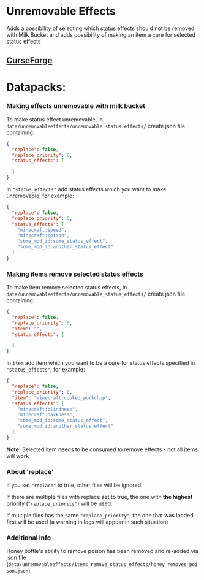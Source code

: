 # Unremovable Effects
Adds a possibility of selecting which status effects should not be removed with Milk Bucket and adds possibility of
making an item a cure for selected status effects


[CurseForge](https://www.curseforge.com/minecraft/mc-mods/unremovableeffects)
-------------------------------------------------------------

# Datapacks:

### Making effects unremovable with milk bucket

To make status effect unremovable, in `data/unremovableeffects/unremovable_status_effects/` create json file containing:
```json
{
  "replace": false,
  "replace_priority": 0,
  "status_effects": [

  ]
}
```
In `"status_effects"` add status effects which you want to make unremovable, for example:
```json
{
  "replace": false,
  "replace_priority": 0,
  "status_effects": [
    "minecraft:speed",
    "minecraft:poison",
    "some_mod_id:some_status_effect",
    "some_mod_id:another_status_effect"
  ]
}
```

### Making items remove selected status effects

To make item remove selected status effects, in `data/unremovableeffects/unremovable_status_effects/` create json file containing:
```json
{
  "replace": false,
  "replace_priority": 0,
  "item": "",
  "status_effects": [

  ]
}
```

In `item` add item which you want to be a cure for status effects specified in `"status_effects"`, for example:
```json
{
  "replace": false,
  "replace_priority": 0,
  "item": "minecraft:cooked_porkchop",
  "status_effects": [
    "minecraft:blindness",
    "minecraft:darkness",
    "some_mod_id:some_status_effect",
    "some_mod_id:another_status_effect"
  ]
}
```

**Note:** Selected item needs to be consumed to remove effects - not all items will work

### About 'replace'

If you set `"replace"` to true, other files will be ignored. 

If there are multiple files with replace set to true, the one with **the highest** priority (`"replace_priority"`) will be used.

If multiple files has the same `"replace_priority"`, the one that was loaded first will be used (a warning in logs will appear in such situation)

### Additional info

Honey bottle's ability to remove poison has been removed and re-added via json file 
(`data/unremovableeffects/items_remove_status_effects/honey_removes_poison.json`)